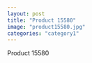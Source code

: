 ```yaml
---
layout: post
title: "Product 15580"
image: "product15580.jpg"
categories: "category1"
---
```

Product 15580
